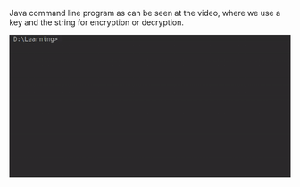 Java command line program as can be seen at the video, where we use a key and the string for encryption or decryption.

![alt text](https://github.com/nefeyel/encryption/blob/master/encryption.gif?raw=true)
